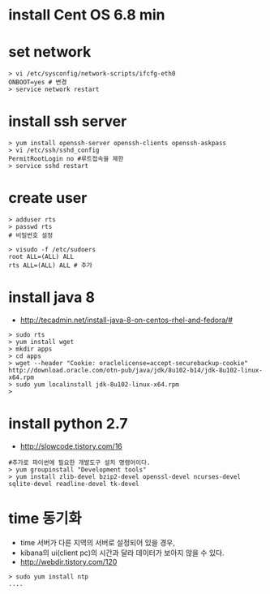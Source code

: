 # install Cent OS 6.8 min

# set network
```
> vi /etc/sysconfig/network-scripts/ifcfg-eth0
ONBOOT=yes # 변경
> service network restart
```

# install ssh server
```
> yum install openssh-server openssh-clients openssh-askpass
> vi /etc/ssh/sshd_config
PermitRootLogin no #루트접속을 제한
> service sshd restart
```

# create user
```
> adduser rts
> passwd rts
# 비밀번호 설정

> visudo -f /etc/sudoers
root ALL=(ALL) ALL
rts ALL=(ALL) ALL # 추가
```

# install java 8
- http://tecadmin.net/install-java-8-on-centos-rhel-and-fedora/#
```
> sudo rts
> yum install wget
> mkdir apps
> cd apps
> wget --header "Cookie: oraclelicense=accept-securebackup-cookie" http://download.oracle.com/otn-pub/java/jdk/8u102-b14/jdk-8u102-linux-x64.rpm
> sudo yum localinstall jdk-8u102-linux-x64.rpm
> 
```

# install python 2.7
- http://slowcode.tistory.com/16
```
#추가로 파이썬에 필요한 개발도구 설치 명령어이다.
> yum groupinstall "Development tools"
> yum install zlib-devel bzip2-devel openssl-devel ncurses-devel sqlite-devel readline-devel tk-devel
```

# time 동기화
- time 서버가 다른 지역의 서버로 설정되어 있을 경우,
- kibana의 ui(client pc)의 시간과 달라 데이터가 보아지 않을 수 있다.
- http://webdir.tistory.com/120
```
> sudo yum install ntp
....
```